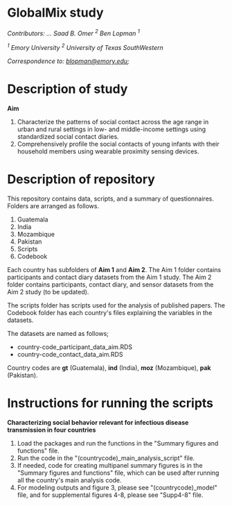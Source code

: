 # GlobalMix study
*Contributors: ... Saad B. Omer <sup>2</sup> Ben Lopman <sup>1</sup>*

*<sup>1</sup> Emory University*
*<sup>2</sup> University of Texas SouthWestern*

*Correspondence to: blopman@emory.edu;*

# Description of study
**Aim**
1. Characterize the patterns of social contact across the age range in urban and rural settings in low- and middle-income settings using standardized social contact diaries.
2. Comprehensively profile the social contacts of young infants with their household members using wearable proximity sensing devices.

# Description of repository
This repository contains data, scripts, and a summary of questionnaires.
Folders are arranged as follows.
1. Guatemala
2. India
3. Mozambique
4. Pakistan
5. Scripts
6. Codebook

Each country has subfolders of **Aim 1** and **Aim 2**. The Aim 1 folder contains participants and contact diary datasets from the Aim 1 study.
The Aim 2 folder contains participants, contact diary, and sensor datasets from the Aim 2 study (to be updated).

The scripts folder has scripts used for the analysis of published papers. The Codebook folder has each country's files explaining the variables in the datasets.

The datasets are named as follows;
- country-code_participant_data_aim.RDS
- country-code_contact_data_aim.RDS

Country codes are **gt** (Guatemala), **ind** (India), **moz** (Mozambique), **pak** (Pakistan).

# Instructions for running the scripts
**Characterizing social behavior relevant for infectious disease transmission in four countries**
1. Load the packages and run the functions in the "Summary figures and functions" file.
2. Run the code in the "(countrycode)_main_analysis_script" file.
3. If needed, code for creating multipanel summary figures is in the "Summary figures and functions" file, which can be used after running all the country's main analysis code.
4. For modeling outputs and figure 3, please see "(countrycode)_model" file, and for supplemental figures 4-8, please see "Supp4-8" file.
